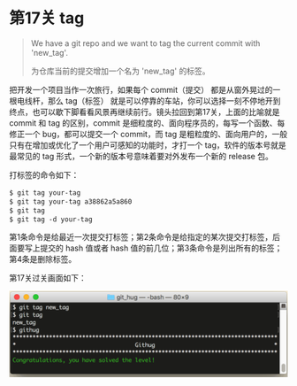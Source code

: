 # 第17关 tag

> We have a git repo and we want to tag the current commit with 'new_tag'.
> 
> 为仓库当前的提交增加一个名为 'new_tag' 的标签。

把开发一个项目当作一次旅行，如果每个 commit（提交） 都是从窗外晃过的一根电线杆，那么 tag（标签） 就是可以停靠的车站，你可以选择一刻不停地开到终点，也可以歇下脚看看风景再继续前行。镜头拉回到第17关，上面的比喻就是 commit 和 tag 的区别，commit 是细粒度的、面向程序员的，每写一个函数、每修正一个 bug，都可以提交一个 commit，而 tag 是粗粒度的、面向用户的，一般只有在增加或优化了一个用户可感知的功能时，才打一个 tag，软件的版本号就是最常见的 tag 形式，一个新的版本号意味着要对外发布一个新的 release 包。

打标签的命令如下：

```
$ git tag your-tag
$ git tag your-tag a38862a5a860
$ git tag
$ git tag -d your-tag
```

第1条命令是给最近一次提交打标签；第2条命令是给指定的某次提交打标签，后面要写上提交的 hash 值或者 hash 值的前几位；第3条命令是列出所有的标签；第4条是删除标签。

第17关过关画面如下：

![第17关 tag](images/level-17-tag.png)